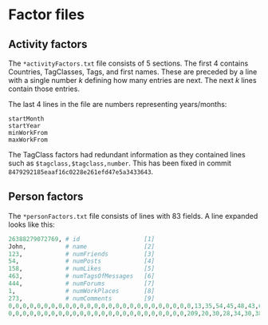 # Factor files

## Activity factors

The `*activityFactors.txt` file consists of 5 sections. The first 4 contains Countries, TagClasses, Tags, and first names. These are preceded by a line with a single number _k_ defining how many entries are next. The next _k_ lines contain those entries.

The last 4 lines in the file are numbers representing years/months:

```
startMonth
startYear
minWorkFrom
maxWorkFrom
```

The TagClass factors had redundant information as they contained lines such as `$tagclass,$tagclass,number`. This has been fixed in commit `8479292185eaaf16c0228e261efd47e5a3433643`.

## Person factors

The `*personFactors.txt` file consists of lines with 83 fields. A line expanded looks like this:

```py
26388279072769, # id                  [1]
John,           # name                [2]
123,            # numFriends          [3]
54,             # numPosts            [4]
158,            # numLikes            [5]
463,            # numTagsOfMessages   [6]
444,            # numForums           [7]
1,              # numWorkPlaces       [8]
273,            # numComments         [9]
0,0,0,0,0,0,0,0,0,0,0,0,0,0,0,0,0,0,0,0,0,0,0,0,0,0,13,35,54,45,48,43,61,28,0,0,0,  # numMessagesPerMonth (37 entries) [10-46]
0,0,0,0,0,0,0,0,0,0,0,0,0,0,0,0,0,0,0,0,0,0,0,0,0,209,20,30,28,34,30,38,42,13,0,0,0 # numForumsPerMonth (37 entries)   [47-83]
```
